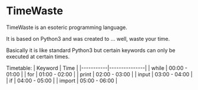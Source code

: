 # TimeWaste
TimeWaste is an esoteric programming language.

It is based on Python3 and was created to ... well, waste your time.

Basically it is like standard Python3 but certain keywords can only be executed at certain times.

Timetable:
|  Keyword  |      Time     |
|-----------|---------------|
|   while   | 00:00 - 01:00 |
|    for    | 01:00 - 02:00 |
|   print   | 02:00 - 03:00 |
|   input   | 03:00 - 04:00 |
|     if    | 04:00 - 05:00 |
|   import  | 05:00 - 06:00 |
